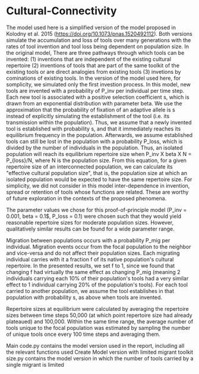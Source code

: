 # Cultural-Connectivity
The model used here is a simplified version of the model proposed in Kolodny et al. 2015 (https://doi.org/10.1073/pnas.1520492112). Both versions simulate the accumulation and loss of tools over many generations with the rates of tool invention and tool loss being dependent on population size. In the original model, There are three pathways through which tools can be invented: (1) inventions that are independent of the existing cultural repertoire (2) inventions of tools that are part of the same toolkit of the existing tools or are direct analogies from existing tools (3) invetions by cominations of existing tools. In the version of the model used here, for somplicity, we simulated only the first investion process. In this model, new tools are invented with a probability of P_inv per individual per time step. Each new tool is associated with a positive selection coefficient s, which is drawn from an exponential distribution with parameter beta. We use the approximation that the probability of fixation of an adaptive allele is s instead of explicitly simulating the establishment of the tool (i.e. its transmission within the population). Thus, we assume that a newly invented tool is established with probability s, and that it immediately reaches its equilibrium frequency in the population. Afterwards, we assume established tools can still be lost in the population with a probability P_loss, which is divided by the number of individuals in the population. Thus, an isolated population will reach its equilibrium repertoire size when P_inv X beta X N = P_{loss}/N, where N is the population size. From this equation, for a given repertoire size of an interconnected population, we can calculate its "effective cultural population size", that is, the population size at which an isolated population would be expected to have the same repertoire size. For simplicity, we did not consider in this model inter-dependence in invention, spread or retention of tools whose functions are related. These are worthy of future exploration in the contexts of the proposed phenomena.

The parameter values we chose for this proof-of-principle model (P_inv = 0.001, beta = 0.1$, P_loss = 0.1) were chosen such that they would yield reasonable repertoire sizes for moderate population sizes. However, qualitatively similar results can be found for a wide parameter range.

Migration between populations occurs with a probability P_mig per individual. Migration events occur from the focal population to the neighbor and vice-versa and do not affect their population sizes. Each migrating individual carries with it a fraction f of its native population's cultural repertoire. In the presented results, we set f to 1, since we found that changing f had virtually the same effect as changing P_mig (meaning 2 individuals carrying each 10% of their population's tools had a very similar effect to 1 individual carrying 20% of the population's tools). For each tool carried to another population, we assume the tool establishes in that population with  probability s, as above when tools are invented.

Repertoire sizes at equilibrium were calculated by averaging the repertoire sizes between time steps 50,000 (at which point repertoire size had already plateaued) and 100,000. Within the same time range, the average number of tools unique to the focal population was estimated by sampling the number of unique tools once every 100 time steps and averaging them.

Main code.py contains the model version used in the report, including all the relevant functions used
Create Model version with limited migrant toolkit size.py contains the model version in which the number of tools carried by a single migrant is limited
